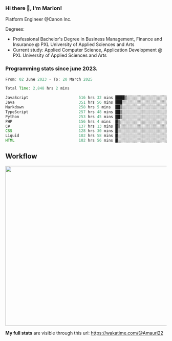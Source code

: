 
### Hi there 👋, I'm Marlon!

Platform Engineer @Canon Inc.

Degrees: 
- Professional Bachelor's Degree in Business Management, Finance and Insurance @ PXL University of Applied Sciences and Arts
- Current study: Applied Computer Science, Application Development @ PXL University of Applied Sciences and Arts

### Programming stats since june 2023.
<!--START_SECTION:waka-->

```java
From: 02 June 2023 - To: 20 March 2025

Total Time: 2,848 hrs 2 mins

JavaScript                      516 hrs 32 mins ████▒░░░░░░░░░░░░░░░░░░░░   17.72 %
Java                            351 hrs 56 mins ███░░░░░░░░░░░░░░░░░░░░░░   12.08 %
Markdown                        258 hrs 5 mins  ██▒░░░░░░░░░░░░░░░░░░░░░░   08.85 %
TypeScript                      257 hrs 48 mins ██▒░░░░░░░░░░░░░░░░░░░░░░   08.85 %
Python                          253 hrs 45 mins ██▒░░░░░░░░░░░░░░░░░░░░░░   08.71 %
PHP                             156 hrs 4 mins  █▒░░░░░░░░░░░░░░░░░░░░░░░   05.35 %
C#                              137 hrs 13 mins █▒░░░░░░░░░░░░░░░░░░░░░░░   04.71 %
CSS                             128 hrs 30 mins █░░░░░░░░░░░░░░░░░░░░░░░░   04.41 %
Liquid                          102 hrs 58 mins █░░░░░░░░░░░░░░░░░░░░░░░░   03.53 %
HTML                            102 hrs 56 mins █░░░░░░░░░░░░░░░░░░░░░░░░   03.53 %
```

<!--END_SECTION:waka-->

## Workflow
<a href="https://wakatime.com"><img width="750" height="500" src="https://wakatime.com/share/@Amauri22/c9755ad7-b574-44e4-a9ee-ddb3582724ea.png" /></a>

**My full stats** are visible through this url: https://wakatime.com/@Amauri22
